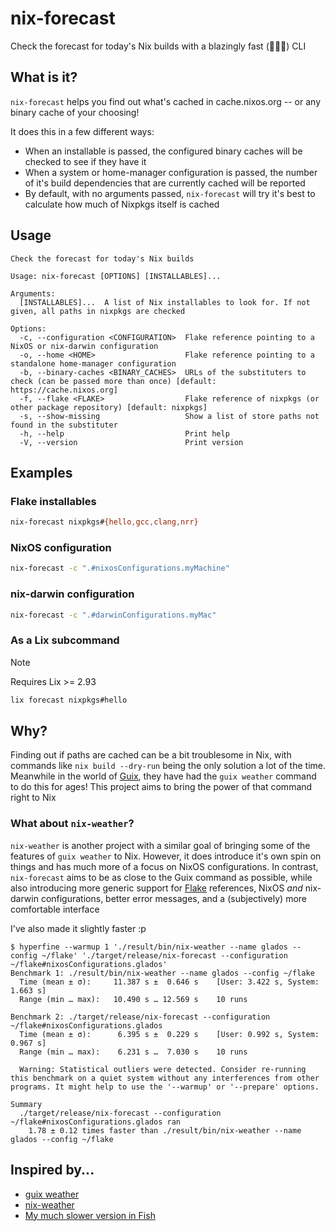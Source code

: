 # nix-forecast

Check the forecast for today's Nix builds with a blazingly fast (🚀🔥🦀) CLI

## What is it?

`nix-forecast` helps you find out what's cached in cache.nixos.org -- or any binary cache of your choosing!

It does this in a few different ways:

- When an installable is passed, the configured binary caches will be checked to see if they have it
- When a system or home-manager configuration is passed, the number of it's build dependencies that are currently cached will be reported
- By default, with no arguments passed, `nix-forecast` will try it's best to calculate how much of Nixpkgs itself is cached

## Usage

```
Check the forecast for today's Nix builds

Usage: nix-forecast [OPTIONS] [INSTALLABLES]...

Arguments:
  [INSTALLABLES]...  A list of Nix installables to look for. If not given, all paths in nixpkgs are checked

Options:
  -c, --configuration <CONFIGURATION>  Flake reference pointing to a NixOS or nix-darwin configuration
  -o, --home <HOME>                    Flake reference pointing to a standalone home-manager configuration
  -b, --binary-caches <BINARY_CACHES>  URLs of the substituters to check (can be passed more than once) [default: https://cache.nixos.org]
  -f, --flake <FLAKE>                  Flake reference of nixpkgs (or other package repository) [default: nixpkgs]
  -s, --show-missing                   Show a list of store paths not found in the substituter
  -h, --help                           Print help
  -V, --version                        Print version
```

## Examples

### Flake installables

```sh
nix-forecast nixpkgs#{hello,gcc,clang,nrr}
```

### NixOS configuration


```sh
nix-forecast -c ".#nixosConfigurations.myMachine"
```

### nix-darwin configuration

```sh
nix-forecast -c ".#darwinConfigurations.myMac"
```

### As a Lix subcommand

> [!NOTE]
> Requires Lix >= 2.93

```sh
lix forecast nixpkgs#hello
```

## Why?

Finding out if paths are cached can be a bit troublesome in Nix, with commands like `nix build --dry-run`
being the only solution a lot of the time. Meanwhile in the world of [Guix](https://guix.gnu.org/), they have
had the `guix weather` command to do this for ages! This project aims to bring the power of that command right
to Nix

### What about `nix-weather`?

`nix-weather` is another project with a similar goal of bringing some of the features of `guix weather` to
Nix. However, it does introduce it's own spin on things and has much more of a focus on NixOS configurations.
In contrast, `nix-forecast` aims to be as close to the Guix command as possible, while also introducing more
generic support for [Flake](https://nix.dev/concepts/flakes) references, NixOS *and* nix-darwin
configurations, better error messages, and a (subjectively) more comfortable interface

I've also made it slightly faster :p

```
$ hyperfine --warmup 1 './result/bin/nix-weather --name glados --config ~/flake' './target/release/nix-forecast --configuration ~/flake#nixosConfigurations.glados'
Benchmark 1: ./result/bin/nix-weather --name glados --config ~/flake
  Time (mean ± σ):     11.387 s ±  0.646 s    [User: 3.422 s, System: 1.663 s]
  Range (min … max):   10.490 s … 12.569 s    10 runs

Benchmark 2: ./target/release/nix-forecast --configuration ~/flake#nixosConfigurations.glados
  Time (mean ± σ):      6.395 s ±  0.229 s    [User: 0.992 s, System: 0.967 s]
  Range (min … max):    6.231 s …  7.030 s    10 runs

  Warning: Statistical outliers were detected. Consider re-running this benchmark on a quiet system without any interferences from other programs. It might help to use the '--warmup' or '--prepare' options.

Summary
  ./target/release/nix-forecast --configuration ~/flake#nixosConfigurations.glados ran
    1.78 ± 0.12 times faster than ./result/bin/nix-weather --name glados --config ~/flake
```

## Inspired by...

- [guix weather](https://guix.gnu.org/manual/en/html_node/Invoking-guix-weather.html)
- [nix-weather](https://github.com/cafkafk/nix-weather/)
- [My much slower version in Fish](https://discourse.nixos.org/t/how-to-find-uncached-dependencies-of-a-closure/45385)
